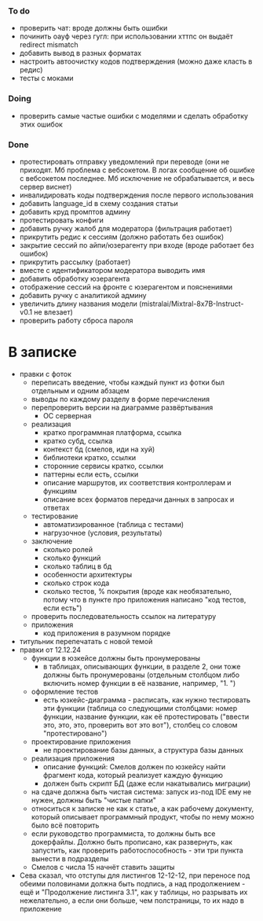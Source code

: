 ### To do
- проверить чат: вроде должны быть ошибки
- починить оауф через гугл: при использовании хттпс он выдаёт redirect mismatch
- добавить вывод в разных форматах
- настроить автоочистку кодов подтверждения (можно даже класть в редис)
- тесты с моками
### Doing
- проверить самые частые ошибки с моделями и сделать обработку этих ошибок
### Done
- протестировать отправку уведомлений при переводе (они не приходят. Мб проблема с вебсокетом. В логах сообщение об ошибке с вебсокетом последнее. Мб исключение не обрабатывается, и весь сервер виснет)
- инвалидировать коды подтверждения после первого использования
- добавить language_id в схему создания статьи
- добавить круд промптов админу
- протестировать конфиги
- добавить ручку жалоб для модератора (фильтрация работает)
- прикрутить редис к сессиям (должно работать без ошибок)
- закрытие сессий по айпи/юзерагенту при входе (вроде работает без ошибок)
- прикрутить рассылку (работает)
- вместе с идентификатором модератора выводить имя
- добавить обработку юзерагента
- отображение сессий на фронте с юзерагентом и пояснениями
- добавить ручку с аналитикой админу
- увеличить длину названия модели (mistralai/Mixtral-8x7B-Instruct-v0.1 не влезает)
- проверить работу сброса пароля

# В записке
- правки с фоток
	- переписать введение, чтобы каждый пункт из фотки был отдельным и одним абзацем
	- выводы по каждому разделу в форме перечисления
	- перепроверить версии на диаграмме развёртывания
		- ОС серверная
	- реализация
		- кратко программная платформа, ссылка
		- кратко субд, ссылка
		- контекст бд (смелов, иди на хуй)
		- библиотеки кратко, ссылки
		- сторонние сервисы кратко, ссылки
		- паттерны если есть, ссылки
		- описание маршрутов, их соответствия контроллерам и функциям
		- описание всех форматов передачи данных в запросах и ответах
	- тестирование
		- автоматизированное (таблица с тестами)
		- нагрузочное (условия, результаты)
	- заключение
		- сколько ролей
		- сколько функций
		- сколько таблиц в бд
		- особенности архитектуры
		- сколько строк кода
		- сколько тестов, % покрытия (вроде как необязательно, потому что в пункте про приложения написано "код тестов, если есть")
	- проверить последовательность ссылок на литературу
	- приложения
		- код приложения в разумном порядке
- титульник перепечатать с новой темой
- правки от 12.12.24
	- функции в юзкейсе должны быть пронумерованы
		- в таблицах, описывающих функции, в разделе 2, они тоже должны быть пронумерованы (отдельным столбцом либо включить номер функции в её название, например, "1. ")
	- оформление тестов
		- есть юзкейс-диаграмма - расписать, как нужно тестировать эти функции (таблица со следующими столбцами: номер функции, название функции, как её протестировать ("ввести это, это, это, проверить вот это вот"), столбец со словом "протестировано")
	- проектирование приложения
		- не проектирование базы данных, а структура базы данных
	- реализация приложения
		- описание функций: Смелов должен по юзкейсу найти фрагмент кода, который реализует каждую функцию
		- должен быть скрипт БД (даже если накатывались миграции)
	- на сдаче должна быть чистая система: запуск из-под IDE ему не нужен, должны быть "чистые папки"
	- относиться к записке не как к статье, а как рабочему документу, который описывает программный продукт, чтобы по нему можно было всё повторить
	- если руководство программиста, то должны быть все докерфайлы. Должно быть прописано, как развернуть, как запустить, как проверить работоспособность - эти три пункта вынести в подразделы
	- Смелов с числа 15 начнёт ставить защиты
- Сева сказал, что отступы для листингов 12-12-12, при переносе под обеими половинами должна быть подпись, а над продолжением - ещё и "Продолжение листинга 3.1", как у таблицы, но разрывать их нежелательно, а если они больше, чем полстраницы, то их надо в приложение